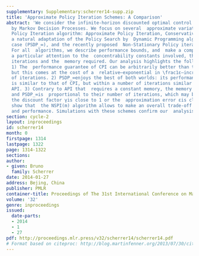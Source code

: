 ```yaml
---
supplementary: Supplementary:scherrer14-supp.zip
title: 'Approximate Policy Iteration Schemes: A Comparison'
abstract: 'We consider the infinite-horizon discounted optimal control problem  formalized
  by Markov Decision Processes. We focus on several  approximate variations of the
  Policy Iteration algorithm: Approximate Policy Iteration, Conservative Policy Iteration  (CPI),
  a natural adaptation of the Policy Search by  Dynamic Programming algorithm to the  infinite-horizon
  case (PSDP_∞), and the recently proposed  Non-Stationary Policy iteration (NSPI(m)).
  For all  algorithms, we describe performance bounds, and  make a comparison by paying
  a particular attention to the  concentrability constants involved, the number of
  iterations and the  memory required. Our analysis highlights the following points:
  1) The  performance guarantee of CPI can be arbitrarily better than that of  API/API(α),
  but this comes at the cost of a  relative—exponential in \frac1ε—increase of the  number
  of iterations. 2) PSDP_∞enjoys the best of both worlds: its performance guarantee
  is similar to that of CPI, but within a number of iterations similar to that of
  API. 3) Contrary to API that  requires a constant memory, the memory needed by CPI
  and PSDP_∞is  proportional to their number of iterations, which may be problematic  when
  the discount factor γis close to 1 or the  approximation error εis close to 0; we
  show that  the NSPI(m) algorithm allows to make an overall trade-off between  memory
  and performance. Simulations with these schemes confirm our  analysis.'
section: cycle-2
layout: inproceedings
id: scherrer14
month: 0
firstpage: 1314
lastpage: 1322
page: 1314-1322
sections: 
author:
- given: Bruno
  family: Scherrer
date: 2014-01-27
address: Bejing, China
publisher: PMLR
container-title: Proceedings of The 31st International Conference on Machine Learning
volume: '32'
genre: inproceedings
issued:
  date-parts:
  - 2014
  - 1
  - 27
pdf: http://proceedings.mlr.press/v32/scherrer14/scherrer14.pdf
# Format based on citeproc: http://blog.martinfenner.org/2013/07/30/citeproc-yaml-for-bibliographies/
---
```

